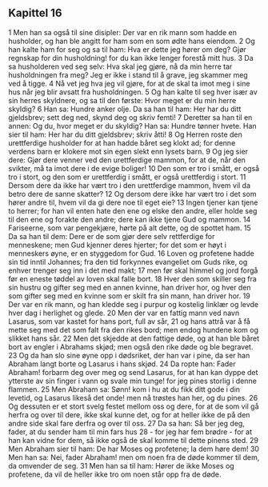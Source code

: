 ## Kapittel 16

1 Men han sa også til sine disipler: Der var en rik mann som hadde en husholder, og han ble angitt for ham som en som ødte hans eiendom.
2 Og han kalte ham for seg og sa til ham: Hva er dette jeg hører om deg? Gjør regnskap for din husholdning! for du kan ikke lenger forestå mitt hus.
3 Da sa husholderen ved seg selv: Hva skal jeg gjøre, nå da min herre tar husholdningen fra meg? Jeg er ikke i stand til å grave, jeg skammer meg ved å tigge.
4 Nå vet jeg hva jeg vil gjøre, for at de skal ta imot meg i sine hus når jeg blir avsatt fra husholdningen.
5 Og han kalte til seg hver især av sin herres skyldnere, og sa til den første: Hvor meget er du min herre skyldig?
6 Han sa: Hundre anker olje. Da sa han til ham: Her har du ditt gjeldsbrev; sett deg ned, skynd deg og skriv femti!
7 Deretter sa han til en annen: Og du, hvor meget er du skyldig? Han sa: Hundre tønner hvete. Han sier til ham: Her har du ditt gjeldsbrev; skriv åtti!
8 Og Herren roste den urettferdige husholder for at han hadde båret seg klokt ad; for denne verdens barn er klokere mot sin egen slekt enn lysets barn.
9 Og jeg sier dere: Gjør dere venner ved den urettferdige mammon, for at de, når den svikter, må ta imot dere i de evige boliger!
10 Den som er tro i smått, er også tro i stort, og den som er urettferdig i smått, er også urettferdig i stort.
11 Dersom dere da ikke har vært tro i den urettferdige mammon, hvem vil da betro dere de sanne skatter?
12 Og dersom dere ikke har vært tro i det som hører andre til, hvem vil da gi dere noe til eget eie?
13 Ingen tjener kan tjene to herrer; for han vil enten hate den ene og elske den andre, eller holde seg til den ene og forakte den andre; dere kan ikke tjene Gud og mammon.
14 Fariseerne, som var pengekjære, hørte på alt dette, og de spottet ham.
15 Da sa han til dem: Dere er de som gjør dere selv rettferdige for menneskene; men Gud kjenner deres hjerter; for det som er høyt i menneskers øyne, er en styggedom for Gud.
16 Loven og profetene hadde sin tid inntil Johannes; fra den tid forkynnes evangeliet om Guds rike, og enhver trenger seg inn i det med makt;
17 men før skal himmel og jord forgå før en eneste tøddel av loven skal falle bort.
18 Hver den som skiller seg fra sin hustru og gifter seg med en annen kvinne, han driver hor, og hver den som gifter seg med en kvinne som er skilt fra sin mann, han driver hor.
19 Der var en rik mann, og han kledde seg i purpur og kostelig linklær og levde hver dag i herlighet og glede.
20 Men der var en fattig mann ved navn Lasarus, som var kastet for hans port, full av sår,
21 og hans attrå var å få mette seg med det som falt fra den rikes bord; men endog hundene kom og slikket hans sår.
22 Men det skjedde at den fattige døde, og at han ble båret bort av engler i Abrahams skjød; men også den rike døde og ble begravet.
23 Og da han slo sine øyne opp i dødsriket, der han var i pine, da ser han Abraham langt borte og Lasarus i hans skjød.
24 Da ropte han: Fader Abraham! forbarm deg over meg og send Lasarus, for at han kan dyppe det ytterste av sin finger i vann og svale min tunge! for jeg pines storlig i denne flammen.
25 Men Abraham sa: Sønn! kom i hu at du fikk ditt gode i din levetid, og Lasarus likeså det onde! men nå trøstes han her, og du pines.
26 Og dessuten er et stort svelg festet mellom oss og dere, for at de som vil gå herfra og over til dere, ikke skal kunne det, og for at heller ikke de på den andre side skal fare derfra og over til oss.
27 Da sa han: Så ber jeg deg, fader, at du sender ham til min fars hus
28 - for jeg har fem brødre - for at han kan vidne for dem, så ikke også de skal komme til dette pinens sted.
29 Men Abraham sier til ham: De har Moses og profetene; la dem høre dem!
30 Men han sa: Nei, fader Abraham! men om noen fra de døde kommer til dem, da omvender de seg.
31 Men han sa til ham: Hører de ikke Moses og profetene, da vil de heller ikke tro om noen står opp fra de døde.
